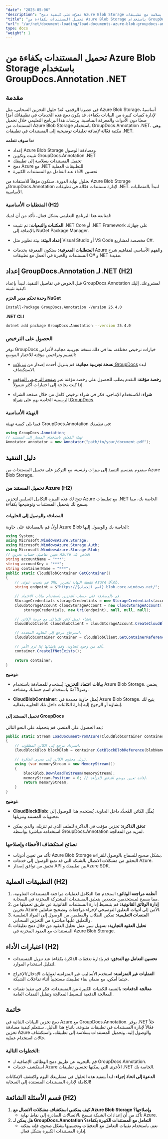 ```yaml
---
"date": "2025-05-06"
"description": "تعرّف على كيفية دمج Azure Blob Storage بسلاسة مع تطبيقات .NET باستخدام GroupDocs.Annotation. حسّن إدارة المستندات وإمكانية إضافة التعليقات التوضيحية."
"title": "تحميل المستندات بكفاءة من Azure Blob Storage باستخدام GroupDocs.Annotation .NET لإدارة المستندات"
"url": "/ar/net/document-loading/load-documents-azure-blob-groupdocs-annotation-dotnet/"
type: docs
"weight": 1
---
```


# تحميل المستندات بكفاءة من Azure Blob Storage باستخدام GroupDocs.Annotation .NET

## مقدمة
في عصرنا الرقمي، تُعدّ حلول التخزين السحابي، مثل Azure Blob Storage، أساسيةً لإدارة كميات كبيرة من البيانات بكفاءة. قد يكون دمج هذه الخدمات في تطبيقاتك أمرًا صعبًا دون الأدوات والمعرفة المناسبة. يرشدك هذا البرنامج التعليمي خلال تحميل المستندات من Azure Blob Storage باستخدام GroupDocs.Annotation .NET، وهي مكتبة فعّالة لإضافة تعليقات توضيحية إلى المستندات في تطبيقات .NET.

**ما سوف تتعلمه:**
- إعداد Azure Blob Storage ومصادقة الوصول
- تثبيت وتكوين GroupDocs.Annotation .NET
- تحميل المستندات بسلاسة إلى تطبيقك
- دمج Azure مع .NET للتطبيقات العملية
- تحسين الأداء عند التعامل مع المستندات الكبيرة

بحلول نهاية الدورة، ستكون مؤهلاً للاستفادة من Azure Blob Storage وGroupDocs.Annotation لإدارة مستندات فعّالة في تطبيقات .NET. لنبدأ بالمتطلبات الأساسية.

### المتطلبات الأساسية (H2)
لمتابعة هذا البرنامج التعليمي بشكل فعال، تأكد من أن لديك:
- **المكتبات والتبعيات:** تم تثبيت .NET Core أو .NET Framework على جهازك بالإضافة إلى NuGet Package Manager.
  
- **إعداد البيئة:** بيئة تطوير مثل Visual Studio أو VS Code مخصصة لمشاريع C#.

- **المتطلبات المعرفية:** ستكون المعرفة بخدمات Azure والفهم الأساسي لمفاهيم شرح المستندات والخبرة في العمل مع تطبيقات C# و.NET مفيدة.

## إعداد GroupDocs.Annotation لـ .NET (H2)
قبل الخوض في تفاصيل التنفيذ، لنبدأ بإعداد GroupDocs.Annotation لمشروعك. إليك كيفية تثبيته:

**وحدة تحكم مدير الحزم NuGet**
```shell
Install-Package GroupDocs.Annotation -Version 25.4.0
```

**.NET CLI**
```bash
dotnet add package GroupDocs.Annotation --version 25.4.0
```

### الحصول على الترخيص
توفر GroupDocs خيارات ترخيص مختلفة، بما في ذلك نسخة تجريبية مجانية لأغراض التقييم وتراخيص مؤقتة للاختبار الموسع:
- **نسخة تجريبية مجانية:** قم بتنزيل أحدث إصدار من [تنزيلات GroupDocs](https://releases.groupdocs.com/annotation/net/) لبدء الاستكشاف.
  
- **رخصة مؤقتة:** التقدم بطلب للحصول على رخصة مؤقتة عبر [صفحة الترخيص المؤقت](https://purchase.groupdocs.com/temporary-license/) إذا كنت بحاجة إلى اختبارات أكثر شمولاً.

- **شراء:** للاستخدام الإنتاجي، فكر في شراء ترخيص كامل من خلال صفحة الشراء الرسمية الخاصة بهم على [شراء GroupDocs](https://purchase.groupdocs.com/buy).

### التهيئة الأساسية
فيما يلي كيفية تهيئة GroupDocs.Annotation في تطبيقك:
```csharp
using GroupDocs.Annotation;
// تهيئة المُعلق باستخدام المسار إلى المستند
Annotator annotator = new Annotator("path/to/your/document.pdf");
```

## دليل التنفيذ
سنقوم بتقسيم التنفيذ إلى ميزات رئيسية، مع التركيز على تحميل المستندات من Azure Blob Storage.

### تحميل المستند من Azure (H2)
تتيح لك هذه الميزة التكامل السلس لتخزين Azure مع تطبيقات .NET الخاصة بك، مما يسمح لك بتحميل المستندات وتوضيحها بكفاءة.

#### المصادقة والوصول إلى الحاويات 
أولاً، قم بالمصادقة على حاوية Azure Blob الخاصة بك والوصول إليها:
```csharp
using System;
using Microsoft.WindowsAzure.Storage;
using Microsoft.WindowsAzure.Storage.Auth;
using Microsoft.WindowsAzure.Storage.Blob;
// تعيين تفاصيل حساب تخزين Azure الخاص بك
string accountName = "***";
string accountKey = "***";
string containerName = "***";
public static CloudBlobContainer GetContainer()
{
    // قم بتحديد عنوان URL لنقطة النهاية لتخزين Azure Blob.
    string endpoint = $"https://{اسم الحساب}.blob.core.windows.net/";

    // قم بالمصادقة على حساب التخزين باستخدام بيانات الاعتماد.
    StorageCredentials storageCredentials = new StorageCredentials(accountName, accountKey);
    CloudStorageAccount cloudStorageAccount = new CloudStorageAccount(
        storageCredentials, new Uri(endpoint), null, null, null);

    // إنشاء عميل كائن للتفاعل مع خدمة الكائن.
    CloudBlobClient cloudBlobClient = cloudStorageAccount.CreateCloudBlobClient();

    // استرجاع مرجع إلى الحاوية المحددة.
    CloudBlobContainer container = cloudBlobClient.GetContainerReference(containerName);

    // تأكد من وجود الحاوية، وقم بإنشائها إذا لزم الأمر.
    container.CreateIfNotExists();
    
    return container;
}
```
**توضيح:**
- **بيانات اعتماد التخزين:** يُستخدم للمصادقة باستخدام Azure Blob Storage. يضمن وصولاً آمنًا باستخدام اسم حسابك ومفتاحه.

- **CloudBlobContainer:** يُمثل حاوية محددة في Azure Blob Storage. يتيح لك إنشاؤه أو الرجوع إليه إدارة الكائنات داخل تلك الحاوية بفعالية.

#### تحميل المستند إلى GroupDocs 
بعد الحصول على العنصر، قم بتحميله على النحو التالي:
```csharp
public static Stream LoadDocumentFromAzure(CloudBlobContainer container, string blobName)
{
    // استرداد مرجع إلى الكائن المطلوب.
    CloudBlockBlob blockBlob = container.GetBlockBlobReference(blobName);

    // تنزيل محتوى الكائن إلى مجرى الذاكرة.
    using (var memoryStream = new MemoryStream())
    {
        blockBlob.DownloadToStream(memoryStream);
        memoryStream.Position = 0; // إعادة تعيين موضع التدفق للقراءة.
        return memoryStream;
    }
}
```
**توضيح:**
- **CloudBlockBlob:** يُمثِّل الكائن المُحدَّد داخل الحاوية. يُستخدم هذا للوصول إلى محتويات المستند وتنزيلها.

- **تدفق الذاكرة:** تخزين مؤقت في الذاكرة للملف الذي تم تنزيله، والذي يمكن استخدامه مباشرة بواسطة GroupDocs.Annotation لمزيد من المعالجة.

### نصائح استكشاف الأخطاء وإصلاحها
- تأكد من تعيين أذونات Azure Blob Storage بشكل صحيح للسماح بالوصول للقراءة.
- التحقق من مشكلات الاتصال بالشبكة التي قد تمنع الوصول إلى خدمات Azure.
- تحقق من توافق إصدار API بين تطبيقك وAzure SDK.

## التطبيقات العملية (H2)
1. **أنظمة مراجعة الوثائق:** استخدم هذا التكامل لعمليات مراجعة المستندات التعاونية، مما يسمح لمستخدمين متعددين بتعليق المستندات المشتركة المخزنة في السحابة.
2. **إدارة الوثائق القانونية:** قم بتبسيط إدارة المستندات القانونية عن طريق تحميلها من تخزين Azure الآمن إلى أدوات التعليق التوضيحي لإجراء مراجعات وتصحيح شاملين.
3. **المنصات التعليمية:** تمكين الطلاب والمعلمين من الوصول إلى المواد التعليمية والتعليق عليها مباشرة من التخزين السحابي.
4. **تحليل العقود التجارية:** تسهيل سير عمل تحليل العقود من خلال دمج تعليقات المستندات مع العقود المخزنة في Azure Blob Storage.

## اعتبارات الأداء (H2)
- **تحسين التعامل مع التدفق:** قم بإدارة تدفقات الذاكرة بكفاءة عند تنزيل المستندات لتقليل استخدام الموارد.
  
- **العمليات غير المتزامنة:** استخدم الأساليب غير المتزامنة لعمليات الإدخال/الإخراج حيثما أمكن، مع ضمان بقاء تطبيقك مستجيباً أثناء تفاعلات الشبكة.

- **معالجة الدفعات:** بالنسبة للكميات الكبيرة من المستندات، فكر في تنفيذ تقنيات المعالجة الدفعية لتبسيط المعالجة وتقليل النفقات العامة.

## خاتمة
دمج تخزين البيانات الثنائية في Azure مع GroupDocs.Annotation. يوفر .NET حلاً فعّالاً لإدارة المستندات في تطبيقات متنوعة. باتباع هذا الدليل، ستتعلم كيفية مصادقة تخزين Azure والوصول إليه، وتحميل المستندات بسلاسة إلى تطبيقك، واستكشاف حالات استخدام عملية.

### الخطوات التالية:
- قم بالتجربة عن طريق دمج الوظائف الإضافية لـ GroupDocs.Annotation.
- استكشف خدمات Azure الأخرى التي يمكنها تحسين تطبيقات .NET الخاصة بك.

**الدعوة إلى اتخاذ إجراء:** ابدأ بتنفيذ هذه الحلول في مشاريعك اليوم واكتشف الإمكانات الكاملة لإدارة المستندات المستندة إلى السحابة!

## قسم الأسئلة الشائعة (H2)
1. **كيف يمكنني استكشاف مشكلات الاتصال مع Azure Blob Storage وإصلاحها؟**
   - تأكد من أن إعدادات الشبكة تسمح بالاتصالات الصادرة إلى نقاط نهاية Azure.
2. **هل يمكن لـ GroupDocs.Annotation التعامل مع المستندات الكبيرة بكفاءة؟**
   - نعم، باستخدام تقنيات التعامل مع التدفقات وتحسينها بشكل صحيح، فإنه يمكنه إدارة المستندات الكبيرة بشكل فعال.